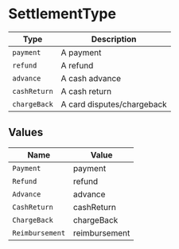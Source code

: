 # SettlementType

Type | Description
---------|----------
 `payment` |  A payment
 `refund` |  A refund
 `advance` | A cash advance
  `cashReturn` | A cash return
  `chargeBack` |  A card disputes/chargeback


## Values

| Name            | Value           |
| --------------- | --------------- |
| `Payment`       | payment         |
| `Refund`        | refund          |
| `Advance`       | advance         |
| `CashReturn`    | cashReturn      |
| `ChargeBack`    | chargeBack      |
| `Reimbursement` | reimbursement   |